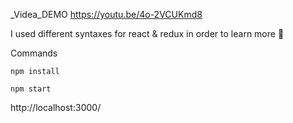_Videa_DEMO
https://youtu.be/4o-2VCUKmd8






I used different syntaxes for 
react & redux in order to learn more 🤔


Commands

` npm install `

` npm start `

http://localhost:3000/
